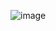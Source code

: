 ![image](https://user-images.githubusercontent.com/96580972/152488476-47b84d43-4859-46ad-91e4-3e327228a072.png)
